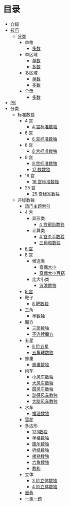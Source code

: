 # 目录

* [介绍](README.md)
* [技巧](技巧/README.md)
  * [分类](技巧/分类/README.md)
    * 单格
      * [多数](技巧/分类/单格/多数/README.md)
    * 单区域
      * [单数](技巧/分类/单区域/单数/README.md)
      * [多数](技巧/分类/单区域/多数/README.md)
    * 多区域
      * [单数](技巧/分类/多区域/单数/README.md)
      * [多数](技巧/分类/多区域/多数/README.md)
    * 全盘
      * [多数](技巧/分类/全盘/多数/README.md)
* [PK](PK.md)
* 分类
  * 标准数独
    * 4 宫
      * [4 宫标准数独](标准数独/4宫/标准数独.md)
    * 6 宫
      * [6 宫标准数独](标准数独/6宫/标准数独.md)
    * 8 宫
      * [8 宫标准数独](标准数独/8宫/标准数独.md)
    * 9 宫
      * [9 宫标准数独](标准数独/9宫/标准数独.md)
      * [17 数数独](标准数独/9宫/17数数独.md)
    * 16 宫
      * [16 宫标准数独](标准数独/16宫/标准数独.md)
    * 25 宫
      * [25 宫标准数独](标准数独/25宫/标准数独.md)
  * 非标数独
    * [热门主题索引](非标数独/README.md)
    * 4 宫
      * 异形类
        * [4 宫锯齿数独](非标数独/4宫/异形类/锯齿数独.md)
      * 计算类
        * [4 宫杀手数独](非标数独/4宫/计算类/杀手数独.md)
        * [三角和数独](非标数独/4宫/计算类/三角和数独.md)
    * [6 宫](非标数独/6宫)
    * 8 宫
      * 候选类
        * [奇偶大小](非标数独/8宫/候选类/奇偶大小.md)
        * [奇偶大小百搭](非标数独/8宫/候选类/奇偶大小百搭.md)
      * 比大小类
        * [波浪数独](非标数独/8宫/比大小类/波浪数独.md)
    * [9 宫](非标数独/9宫)
    * 靶子
      * [8 靶数独](非标数独/靶子/8靶数独.md)
    * 三角
      * [半数独](非标数独/三角形/半数独.md)
    * 魔方
      * [三面数独](非标数独/魔方/三面数独.md)
      * [不连续魔方](非标数独/魔方/不连续魔方.md)
    * 五星
      * [8 阶五星](非标数独/五星/8阶五星.md)
      * [五角球数独](非标数独/五星/五角球数独.md)
    * 蜂巢
      * [蜂巢数独](非标数独/蜂巢/蜂巢数独.md)
    * 风车
      * [小风车数独](非标数独/风车/小风车数独.md)
      * [大风车数独](非标数独/风车/大风车数独.md)
      * [圆风车数独](非标数独/风车/圆风车数独.md)
      * [动感风车数独](非标数独/风车/动感风车数独.md)
      * [大脑风车数独](非标数独/风车/大脑风车数独.md)
    * 水车
      * [推理数独](非标数独/水车/推理数独.md)
    * [雪花](非标数独/雪花数独.md)
    * 多边形
      * [123数独](非标数独/多边形/123数独.md)
      * [半格数独](非标数独/多边形/半格数独.md)
      * [围尔数独](非标数独/多边形/围尔数独.md)
      * [折纸数独](非标数独/多边形/折纸数独.md)
      * [楼梯数独](非标数独/多边形/楼梯数独.md)
      * [六角数独](非标数独/多边形/六角数独.md)
      * [数和](非标数独/多边形/数和.md)
    * 立体
      * [3 阶立体数独](非标数独/立体/3阶立体数独.md)
      * [4 阶立体数独](非标数独/立体/4阶立体数独.md)
    * [重叠](非标数独/重叠/README.md)
    * [一类一题](非标数独/一类一题.md)
